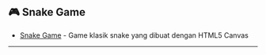 ## 🎮 Snake Game
- [Snake Game](https://regitarr.github.io/snake-game/) - Game klasik snake yang dibuat dengan HTML5 Canvas

---
